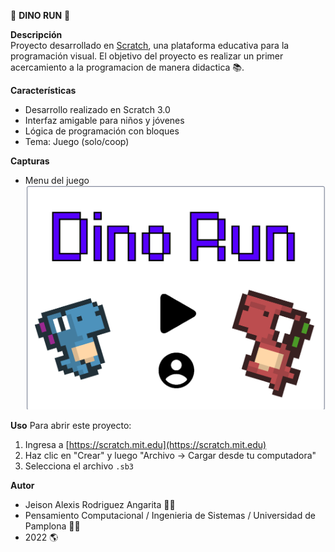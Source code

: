 🏃 **DINO RUN** 🏃

**Descripción**  
Proyecto desarrollado en [Scratch](https://scratch.mit.edu/), una plataforma educativa para la programación visual. El objetivo del proyecto es realizar un primer acercamiento a la programacion de manera didactica 📚.

**Características**
- Desarrollo realizado en Scratch 3.0 
- Interfaz amigable para niños y jóvenes
- Lógica de programación con bloques
- Tema: Juego (solo/coop)

**Capturas**
- Menu del juego
![Captura del juego](menu_dino_run.png)

**Uso**
Para abrir este proyecto:
1. Ingresa a [https://scratch.mit.edu](https://scratch.mit.edu)
2. Haz clic en "Crear" y luego "Archivo → Cargar desde tu computadora"
3. Selecciona el archivo `.sb3`

**Autor**
- Jeison Alexis Rodriguez Angarita 🙍‍♂️
- Pensamiento Computacional / Ingenieria de Sistemas / Universidad de Pamplona 👨‍🎓
- 2022 🌎
